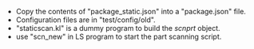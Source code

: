 * Copy the contents of "package_static.json" into a "package.json" file.
* Configuration files are in "test/config/old".
* "staticscan.kl" is a dummy program to build the *scnprt* object.
* use "scn_new" in LS program to start the part scanning script.